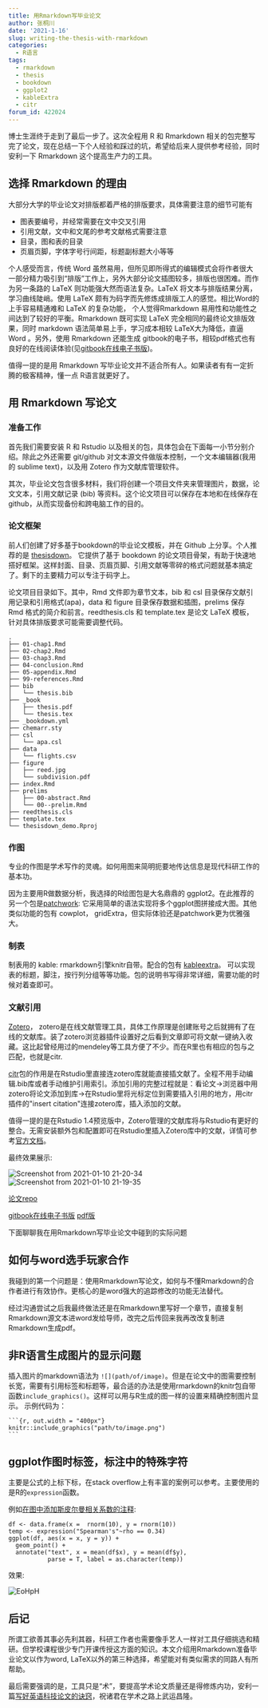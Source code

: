 ```yaml
---
title: 用Rmarkdown写毕业论文
author: 张桐川
date: '2021-1-16'
slug: writing-the-thesis-with-rmarkdown
categories:
  - R语言
tags:
  - rmarkdown
  - thesis
  - bookdown
  - ggplot2
  - kableExtra
  - citr
forum_id: 422024
---
```




博士生涯终于走到了最后一步了。这次全程用 R 和 Rmarkdown 相关的包完整写完了论文，现在总结一下个人经验和踩过的坑，希望给后来人提供参考经验，同时安利一下 Rmarkdown 这个提高生产力的工具。

## 选择 Rmarkdown 的理由

大部分大学的毕业论文对排版都着严格的排版要求，具体需要注意的细节可能有

- 图表要编号，并经常需要在文中交叉引用
- 引用文献，文中和文尾的参考文献格式需要注意
- 目录，图和表的目录
- 页眉页脚，字体字号行间距，标题副标题大小等等

个人感受而言，传统 Word 虽然易用，但所见即所得式的编辑模式会将作者很大一部分精力吸引到“排版”工作上，另外大部分论文插图较多，排版也很困难。而作为另一条路的 LaTeX 则功能强大然而语法复杂。LaTeX 将文本与排版结果分离，学习曲线陡峭。使用 LaTeX 颇有为码字而先修炼成排版工人的感觉。相比Word的上手容易精通难和 LaTeX 的复杂功能， 个人觉得Rmarkdown 易用性和功能性之间达到了较好的平衡。Rmarkdown 既可实现 LaTeX 完全相同的最终论文排版效果，同时 markdown 语法简单易上手，学习成本相较 LaTeX大为降低，直逼 Word 。另外，使用 Rmarkdown 还能生成 gitbook的电子书，相较pdf格式也有良好的在线阅读体验(见[gitbook在线电子书版](https://tcgriffith.github.io/thesisdown_demo/_book/))。

值得一提的是用 Rmarkdown 写毕业论文并不适合所有人。如果读者有有一定折腾的极客精神，懂一点 R语言就更好了。

## 用 Rmarkdown 写论文

### 准备工作

首先我们需要安装 R 和 Rstudio 以及相关的包，具体包会在下面每一小节分别介绍。除此之外还需要 git/github 对文本源文件做版本控制，一个文本编辑器(我用的 sublime text)，以及用 Zotero 作为文献库管理软件。

其次，毕业论文包含很多材料，我们将创建一个项目文件夹来管理图片，数据，论文文本，引用文献记录 (bib) 等资料。这个论文项目可以保存在本地和在线保存在 github，从而实现备份和跨电脑工作的目的。

### 论文框架

前人们创建了好多基于bookdown的毕业论文模板，并在 Github 上分享。个人推荐的是 [thesisdown](https://github.com/ismayc/thesisdown)。 它提供了基于 bookdown 的论文项目骨架，有助于快速地搭好框架。这样封面、目录、页眉页脚、引用文献等零碎的格式问题就基本搞定了。剩下的主要精力可以专注于码字上。

论文项目目录如下。其中，Rmd 文件即为章节文本，bib 和 csl 目录保存文献引用记录和引用格式(apa)，data 和 figure 目录保存数据和插图，prelims 保存 Rmd 格式的简介和前言。reedthesis.cls 和 template.tex 是论文 LaTeX 模板，针对具体排版要求可能需要调整代码。

```
.
├── 01-chap1.Rmd
├── 02-chap2.Rmd
├── 03-chap3.Rmd
├── 04-conclusion.Rmd
├── 05-appendix.Rmd
├── 99-references.Rmd
├── bib
│   └── thesis.bib
├── _book
│   ├── thesis.pdf
│   └── thesis.tex
├── _bookdown.yml
├── chemarr.sty
├── csl
│   └── apa.csl
├── data
│   └── flights.csv
├── figure
│   ├── reed.jpg
│   └── subdivision.pdf
├── index.Rmd
├── prelims
│   ├── 00-abstract.Rmd
│   └── 00--prelim.Rmd
├── reedthesis.cls
├── template.tex
└── thesisdown_demo.Rproj

```

### 作图

专业的作图是学术写作的灵魂。如何用图来简明扼要地传达信息是现代科研工作的基本功。

因为主要用R做数据分析，我选择的R绘图包是大名鼎鼎的 ggplot2。在此推荐的另一个包是[patchwork](https://patchwork.data-imaginist.com/): 它采用简单的语法实现将多个ggplot图拼接成大图。其他类似功能的包有 cowplot， gridExtra，但实际体验还是patchwork更为优雅强大。

### 制表

制表用的 kable: rmarkdown引擎knitr自带。配合的包有 [kableextra](https://cran.r-project.org/web/packages/kableExtra/vignettes/awesome_table_in_html.html)。 可以实现表的标题，脚注，按行列分组等等功能。包的说明书写得非常详细，需要功能的时候对着查即可。




### 文献引用
[Zotero](https://www.zotero.org/)， zotero是在线文献管理工具，具体工作原理是创建账号之后就拥有了在线的文献库。装了zotero浏览器插件设置好之后看到文章即可将文献一键纳入收藏。这比起曾经用过的mendeley等工具方便了不少。而在R里也有相应的包与之匹配，也就是citr. 

[citr](https://github.com/crsh/citr)包的作用是在Rstudio里直接连zotero库就能直接插文献了。全程不用手动编辑.bib库或者手动维护引用索引。添加引用的完整过程就是：看论文->浏览器中用zotero将论文添加到库->在Rstudio里将光标定位到需要插入引用的地方，用citr插件的"insert citation"连接zotero库，插入添加的文献。

值得一提的是在Rstudio 1.4预览版中，Zotero管理的文献库将与Rstudio有更好的整合。无需安装额外包和配置即可在Rstudio里插入Zotero库中的文献，详情可参考[官方文档](https://blog.rstudio.com/2020/11/09/rstudio-1-4-preview-citations/)。


最终效果展示:

![Screenshot from 2021-01-10 21-20-34](https://user-images.githubusercontent.com/19829201/104121385-8c09a780-5389-11eb-8262-46ce3aac8274.png)
![Screenshot from 2021-01-10 21-19-35](https://user-images.githubusercontent.com/19829201/104121386-8dd36b00-5389-11eb-82e8-8549bf947cc1.png)

[论文repo](https://github.com/tcgriffith/thesisdown_demo)

[gitbook在线电子书版](https://tcgriffith.github.io/thesisdown_demo/_book/)
[pdf版](https://github.com/tcgriffith/thesisdown_demo/blob/main/_book/thesis.pdf)


下面聊聊我在用Rmarkdown写毕业论文中碰到的实际问题

## 如何与word选手玩家合作

我碰到的第一个问题是：使用Rmarkdown写论文，如何与不懂Rmarkdown的合作者进行有效协作。更核心的是word强大的追踪修改的功能无法替代。

经过沟通尝试之后我最终做法还是在Rmarkdown里写好一个章节，直接复制Rmarkdown源文本进word发给导师，改完之后传回来我再改改复制进Rmarkdown生成pdf。

## 非R语言生成图片的显示问题

插入图片的markdown语法为 `![](path/of/image)`。但是在论文中的图需要控制长宽，需要有引用标签和标题等，最合适的办法是使用rmarkdown的knitr包自带函数`include_graphics()`。这样可以用与R生成的图一样的设置来精确控制图片显示。
示例代码为：

````
```{r, out.width = "400px"}
knitr::include_graphics("path/to/image.png")
```
````

## ggplot作图时标签，标注中的特殊字符

主要是公式的上标下标，在stack overflow上有丰富的案例可以参考。主要使用的是R的`expression`函数。

例如[在图中添加斯皮尔曼相关系数的注释](https://stackoverflow.com/questions/27303019/ggplot-annotate-with-greek-symbol-and-1-apostrophe-or-2-in-between-text): 

````
df <- data.frame(x =  rnorm(10), y = rnorm(10))
temp <- expression("Spearman's"~rho == 0.34)
ggplot(df, aes(x = x, y = y)) + 
  geom_point() + 
  annotate("text", x = mean(df$x), y = mean(df$y), 
           parse = T, label = as.character(temp))
````

效果:

![EoHpH](https://user-images.githubusercontent.com/19829201/104745920-55bd9500-579a-11eb-80c4-1e76e6be6403.png)




## 后记

所谓工欲善其事必先利其器，科研工作者也需要像手艺人一样对工具仔细挑选和精研。但学校课程很少专门开课传授这方面的知识。本文介绍用Rmarkdown准备毕业论文以作为word, LaTeX以外的第三种选择，希望能对有类似需求的同路人有所帮助。

最后需要强调的是，工具只是“术”，要提高学术论文质量还是得修炼内功，安利一篇[写好英语科技论文的诀窍](https://sparks-lab.org/blog/recipe-sci-paper/)，祝诸君在学术之路上武运昌隆。
